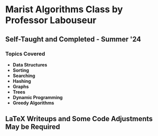 # Marist Algorithms Class by Professor Labouseur
## Self-Taught and Completed - Summer '24

### Topics Covered
- **Data Structures**
- **Sorting**
- **Searching**
- **Hashing**
- **Graphs**
- **Trees**
- **Dynamic Programming**
- **Greedy Algorithms**

## LaTeX Writeups and Some Code Adjustments May be Required
